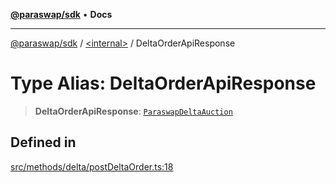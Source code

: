 [**@paraswap/sdk**](../../README.md) • **Docs**

***

[@paraswap/sdk](../../globals.md) / [\<internal\>](../README.md) / DeltaOrderApiResponse

# Type Alias: DeltaOrderApiResponse

> **DeltaOrderApiResponse**: [`ParaswapDeltaAuction`](../../type-aliases/ParaswapDeltaAuction.md)

## Defined in

[src/methods/delta/postDeltaOrder.ts:18](https://github.com/paraswap/paraswap-sdk/blob/master/src/methods/delta/postDeltaOrder.ts#L18)
